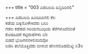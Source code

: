 +++
title = "003 ಎಡಬಲದಿ ಹಿನ್ದಿದಿರಿನಲಿ"

+++
ಎಡಬಲದಿ ಹಿಂದಿದಿರಿನಲಿ ಕೆಲ  
ಕಡೆಯ ದಿಕ್ಕಿನೊಳೌಕಿದರು ಬಲು  
ಗಡಲ ಕಡೆಹದ ಗಿರಿಯನಬುಧಿಯ ತೆರೆಗಳೊದೆವಂತೆ  
ಕೊಡಹಿದರೆ ಕಟ್ಟಿರುಹೆಗಳು ಬೆಂ  
ಬಿಡದೆ ಭುಜಗನನಳಲಿಸುವವೋ  
ಲಡಸಿ ತಲೆಯೊತ್ತಿದರು ಬೀಳುವ ಹೆಣನನೊಡಮೆಟ್ಟಿ    ॥3॥